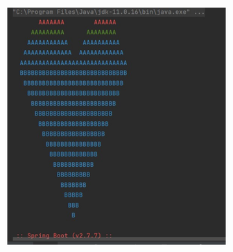 ![Sceen shot](https://github.com/PhamPhucHau/ShinhanCamp/blob/main/Week4-1/Screenshot%202023-01-05%20082305.jpg)